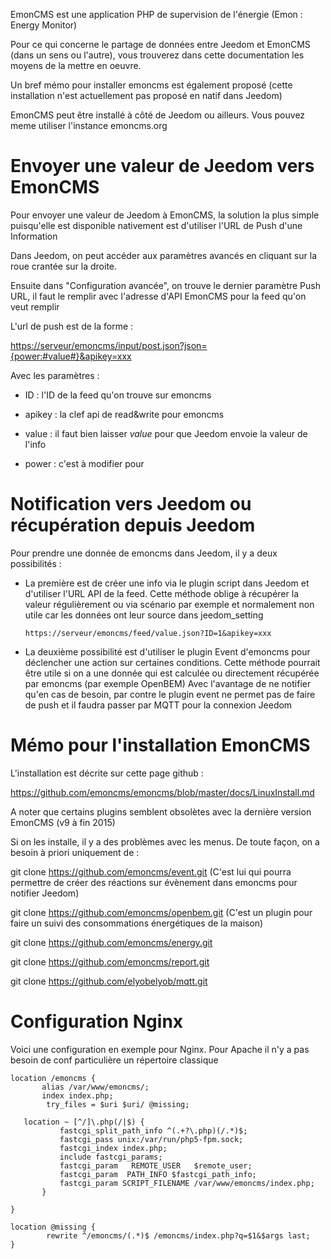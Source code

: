 EmonCMS est une application PHP de supervision de l'énergie (Emon :
Energy Monitor)

Pour ce qui concerne le partage de données entre Jeedom et EmonCMS (dans
un sens ou l'autre), vous trouverez dans cette documentation les moyens
de la mettre en oeuvre.

Un bref mémo pour installer emoncms est également proposé (cette
installation n'est actuellement pas proposé en natif dans Jeedom)

EmonCMS peut être installé à côté de Jeedom ou ailleurs. Vous pouvez
meme utiliser l'instance emoncms.org

Envoyer une valeur de Jeedom vers EmonCMS 
=========================================

Pour envoyer une valeur de Jeedom à EmonCMS, la solution la plus simple
puisqu'elle est disponible nativement est d'utiliser l'URL de Push d'une
Information

Dans Jeedom, on peut accéder aux paramètres avancés en cliquant sur la
roue crantée sur la droite.

Ensuite dans "Configuration avancée", on trouve le dernier paramètre
Push URL, il faut le remplir avec l'adresse d'API EmonCMS pour la feed
qu'on veut remplir

L'url de push est de la forme :

[https://serveur/emoncms/input/post.json?json={power:\#value\#}&apikey=xxx](https://serveur/emoncms/input/post.json?json={power:#value#}&apikey=xxx)

Avec les paramètres :

-   ID : l'ID de la feed qu'on trouve sur emoncms

-   apikey : la clef api de read&write pour emoncms

-   value : il faut bien laisser *value* pour que Jeedom envoie la
    valeur de l'info

-   power : c'est à modifier pour

Notification vers Jeedom ou récupération depuis Jeedom 
======================================================

Pour prendre une donnée de emoncms dans Jeedom, il y a deux possibilités
:

-   La première est de créer une info via le plugin script dans Jeedom
    et d'utiliser l'URL API de la feed. Cette méthode oblige à récupérer
    la valeur régulièrement ou via scénario par exemple et normalement
    non utile car les données ont leur source dans jeedom\_setting

        https://serveur/emoncms/feed/value.json?ID=1&apikey=xxx

-   La deuxième possibilité est d'utiliser le plugin Event d'emoncms
    pour déclencher une action sur certaines conditions. Cette méthode
    pourrait être utile si on a une donnée qui est calculée ou
    directement récupérée par emoncms (par exemple OpenBEM) Avec
    l'avantage de ne notifier qu'en cas de besoin, par contre le plugin
    event ne permet pas de faire de push et il faudra passer par MQTT
    pour la connexion Jeedom

Mémo pour l'installation EmonCMS 
================================

L'installation est décrite sur cette page github :

<https://github.com/emoncms/emoncms/blob/master/docs/LinuxInstall.md>

A noter que certains plugins semblent obsolètes avec la dernière version
EmonCMS (v9 à fin 2015)

Si on les installe, il y a des problèmes avec les menus. De toute façon,
on a besoin à priori uniquement de :

git clone <https://github.com/emoncms/event.git> (C'est lui qui pourra
permettre de créer des réactions sur évènement dans emoncms pour
notifier Jeedom)

git clone <https://github.com/emoncms/openbem.git> (C'est un plugin pour
faire un suivi des consommations énergétiques de la maison)

git clone <https://github.com/emoncms/energy.git>

git clone <https://github.com/emoncms/report.git>

git clone <https://github.com/elyobelyob/mqtt.git>

Configuration Nginx 
===================

Voici une configuration en exemple pour Nginx. Pour Apache il n'y a pas
besoin de conf particulière un répertoire classique

    location /emoncms {
           alias /var/www/emoncms/;
           index index.php;
            try_files = $uri $uri/ @missing;

       location ~ [^/]\.php(/|$) {
               fastcgi_split_path_info ^(.+?\.php)(/.*)$;
               fastcgi_pass unix:/var/run/php5-fpm.sock;
               fastcgi_index index.php;
               include fastcgi_params;
               fastcgi_param   REMOTE_USER   $remote_user;
               fastcgi_param  PATH_INFO $fastcgi_path_info;
               fastcgi_param SCRIPT_FILENAME /var/www/emoncms/index.php;
           }

    }

    location @missing {
            rewrite ^/emoncms/(.*)$ /emoncms/index.php?q=$1&$args last;
    }
